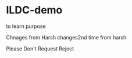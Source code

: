 # ILDC-demo
to learn purpose


Chnages from Harsh
changes2nd time from harsh


Please Don't Request Reject
